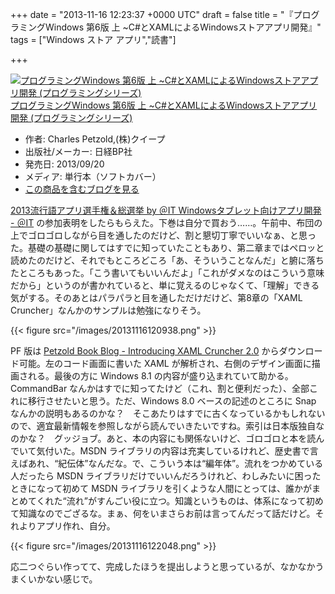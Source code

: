 
+++
date = "2013-11-16 12:23:37 +0000 UTC"
draft = false
title = "『プログラミングWindows 第6版 上 ~C#とXAMLによるWindowsストアアプリ開発』"
tags = ["Windows ストア アプリ","読書"]

+++
<div class="hatena-asin-detail"><a href="http://www.amazon.co.jp/exec/obidos/ASIN/482229496X/bestylesnet-22/"><img src="http://ecx.images-amazon.com/images/I/51DFtbUte%2BL._SL160_.jpg" class="hatena-asin-detail-image" alt="プログラミングWindows 第6版 上 ~C#とXAMLによるWindowsストアアプリ開発 (プログラミングシリーズ)" title="プログラミングWindows 第6版 上 ~C#とXAMLによるWindowsストアアプリ開発 (プログラミングシリーズ)"/></a><div class="hatena-asin-detail-info"><a href="http://www.amazon.co.jp/exec/obidos/ASIN/482229496X/bestylesnet-22/">プログラミングWindows 第6版 上 ~C#とXAMLによるWindowsストアアプリ開発 (プログラミングシリーズ)</a><ul><li><span class="hatena-asin-detail-label">作者:</span> Charles Petzold,(株)クイープ</li><li><span class="hatena-asin-detail-label">出版社/メーカー:</span> 日経BP社</li><li><span class="hatena-asin-detail-label">発売日:</span> 2013/09/20</li><li><span class="hatena-asin-detail-label">メディア:</span> 単行本（ソフトカバー）</li><li><a href="http://d.hatena.ne.jp/asin/482229496X/bestylesnet-22" target="_blank">この商品を含むブログを見る</a></li></ul></div><div class="hatena-asin-detail-foot"></div></div><a href="http://www.atmarkit.co.jp/ait/subtop/features/kwd/wintabcontest.html">2013流行語アプリ選手権＆総選挙 by ＠IT Windowsタブレット向けアプリ開発 - ＠IT</a> の参加表明をしたらもらえた。下巻は自分で買おう……。午前中、布団の上でゴロゴロしながら目を通したのだけど、割と懇切丁寧でいいなぁ、と思った。基礎の基礎に関してはすでに知っていたこともあり、第二章まではペロッと読めたのだけど、それでもところどころ「あ、そういうことなんだ」と腑に落ちたところもあった。「こう書いてもいいんだよ」「これがダメなのはこういう意味だから」というのが書かれていると、単に覚えるのじゃなくて、「理解」できる気がする。そのあとはパラパラと目を通しただけだけど、第8章の「XAML Cruncher」なんかのサンプルは勉強になりそう。

{{< figure src="/images/20131116120938.png"  >}}

PF 版は <a href="http://www.charlespetzold.com/blog/2007/07/100411.html">Petzold Book Blog - Introducing XAML Cruncher 2.0</a> からダウンロード可能。左のコード画面に書いた XAML が解析され、右側のデザイン画面に描画される。最後の方に Windows 8.1 の内容が盛り込まれていて助かる。CommandBar なんかはすでに知ってたけど（これ、割と便利だった）、全部これに移行させたいと思う。ただ、Windows 8.0 ベースの記述のところに Snap なんかの説明もあるのかな？　そこあたりはすでに古くなっているかもしれないので、適宜最新情報を参照しながら読んでいきたいですね。索引は日本版独自なのかな？　グッジョブ。あと、本の内容にも関係ないけど、ゴロゴロと本を読んでいて気付いた。MSDN ライブラリの内容は充実しているけれど、歴史書で言えばあれ、“紀伝体”なんだな。で、こういう本は“編年体”。流れをつかめている人だったら MSDN ライブラリだけでいいんだろうけれど、わしみたいに困ったときになって初めて MSDN ライブラリを引くような人間にとっては、誰かがまとめてくれた“流れ”がすんごい役に立つ。知識というものは、体系になって初めて知識なのでござるな。まぁ、何をいまさらお前は言ってんだって話だけど。それよりアプリ作れ、自分。

{{< figure src="/images/20131116122048.png"  >}}

応二つぐらい作ってて、完成したほうを提出しようと思っているが、なかなかうまくいかない感じで。


